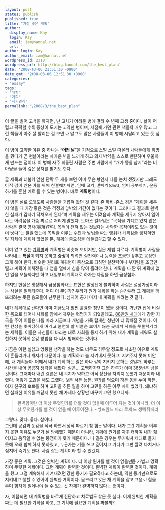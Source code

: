 ```yaml
---
layout: post
status: publish
published: true
title: "가장 좋은 계획"
author:
  display_name: Kay
  login: Kay
  email: iam@hannal.net
  url: ''
author_login: Kay
author_email: iam@hannal.net
wordpress_id: 2310
wordpress_url: http://blog.hannal.com/the_best_plan/
date: '2008-03-06 21:51:30 +0900'
date_gmt: '2008-03-06 12:51:30 +0900'
categories:
- "essay"
tags:
- "계획"
- "기획"
- "자기관리"
permalink: "/2008/3/the_best_plan"
---
```

<p>이 글을 빌어 고백을 하자면, 난 고치기 어려운 병에 걸려 수 년째 고생 중이다. 삶이 어렵고 팍팍할 수록 증상이 도지는 고약한 병이며, 서점에 가면 관련 책들이 매우 많고 그런 책들이 아주 잘 팔리는 걸 보면 나 말고도 많은 사람들이 이 병에 시달리고 있는 듯 싶다.</p>
<p>이 병이 고약한 이유 중 하나는 “<strong>어떤 날</strong>”을 기점으로 스멀 스멀 떠올라 사람들에게 희망을 줬다가 곧 현실이라는 차가운 벽을 느끼게 하고 의지 박약을 스스로 한탄하며 우울하게 만드는 점이다. 이 병에 자주 휘둘린 사람은 주변 사람에게 “개가 똥을 참지”라는 비아냥을 들어 깊은 상처를 받기도 한다.</p>
<p>글 제목과 더불어 앞선 단락 두 개를 보면 이미 무슨 병인지 다들 눈치 챘겠지만 그래도 아직 감이 안온 이를 위해 친절해지자면, 담배 끊기, 살빼기(diet), 영어 공부하기, 운동하기를 흔한 예로 들 수 있는 병이다. 바로 <strong>계획병</strong>이다.</p>
<p>이 병은 실로 오래도록 사람들을 괴롭혀 왔던 것 같다. 존 하비-존스 경은 “계획을 세우지 않을 때 가장 좋은 것은 걱정과 압박의 기간이 없다는 것이다. 그러나 그 결과로 완벽한 실패가 갑자기 닥쳐오게 된다”며 계획을 세우는 어려움과 계획을 세우지 않아서 일어나는 어려움을 가슴 찌르르 저리게 말했다. 토마스 칼라일은 “목적을 가지고 있지 않은 사람은 결국 영락(零落)한다. 목적이 전혀 없는 것보다는 사악한 목적이라도 있는 것이 더 낫다”는 말을 했는데 목적을 이루는 수단과 방법을 짜는 행위가 계획임을 생각하면 말 자체에 계획이 없었을 뿐, 계획의 중요성을 에둘렀다고 할 수 있다.</p>
<p>이미 앓고 있는 <a href="http://blog.hannal.com/a_dreamer/">기획병</a>과 계획병은 비슷해 보이지만, 실은 제법 다르다. 기획병이 사람을 나타내는 <strong>특질</strong>이 되지 못하고 <strong>증상</strong>이 되려면 실천력이나 능력을 조금만 갖추고 몽상만 크게 해야 한다. 비슷한 원리로 계획병이 증상으로 되려면 실천력이나 부지럼을 조금만 떨고 계획이 이뤄졌을 때 얻을 열매에 침을 많이 흘려야 한다. 계획을 다 짠 뒤 계획에 없던 일을 오늘까지만 하고 내일부터 계획대로 하자는 다짐을 하면 금상첨화.</p>
<p>하지만 현실은 냉정해서 금상첨화라는 표현은 말장난에 불과하며 사실은 설상가상이라는 사실을 일깨워준다. 어디 이 뿐인가? 우리가 뭔가 계획을 하는 순간부터 그 계획을 깨뜨리려는 못된 음모들이 난무한다. 심지어 공기 마저 내 계획을 깨려는 것 같다.</p>
<p>내가 계획대로 산다면 아마 지금보다 훨씬 훌륭한 청년이 됐을 것이다. 가난한 집에 비실한 몸으로 태어나 사회를 잠에서 깨우는 혁명가가 되었을테고, <a href="http://www.google.co.kr/search?source=ig&hl=ko&rlz=&q=88만원+세대&btnG=Google+검색&meta=">88만원 세대</a>에게 강한 자극을 주어 이들은 나를 따라 지금보다 개념을 가득 탑재한 청년이 더 많아질 것이다. 이런 현상을 못마땅하게 여기고 불편해 할 이들은 보이지 않는 곳에서 사회를 주물럭거리는 세력들. 이들은 자신들이 바라는 대로 사회를 통제 하기 위해 내가 계획을 세워도 실천하지 못하게 온갖 방법을 다 써서 방해하는 것이다.</p>
<p>가끔은 이런 실없고 엉뚱한 생각을 하는 것도 너무도 허무할 정도로 사소한 이유로 계획이 흔들리거나 깨지기 때문이다. 늘 계획하고 늘 지켜내지 못하고. 지켜주지 못해 미안해, 내 계획들아. 어째서 내가 계획 하는 일은 하나 같이 지키지 못하는 것일까. 하루는 시간을 내어 곰곰히 생각을 해봤다. 실은... 고백하자면 그런 하루가 아마 365번은 넘을 것이다. 그때마다 내린 결론은 내 의지가 약하고 아직 정신을 차리지 못했기 때문이라 내렸다. 어떻게 고민을 해도 그랬다. 앉든 서든 눕든, 뭔가를 먹으며 하든 똥을 누며 하든, 여자 친구와 뽀뽀를 하며 고민을 하든 일을 하며 고민을 하든 아무 차이 없었다. 왜냐하면 실패한 이유를 깨닫지 못한 채 자세나 상황만 바꾸며 고민 했으니까.</p>
<blockquote><p>완벽함이란 더 이상 무엇인가를 더할 것이 없을때 이루어 지는 것이 아니라, 더 이상 무엇인가를 뺄 것이 없을 때 이루어진다. - 앙뜨완느 마리 로제 드 생떽쥐페리</p></blockquote>
<p>그렇다. 맞다. 옳다. 참이다.<br />
그런데 공감과 동감을 적극 하면서 정작 따르기 참 힘든 말이다. 내가 그간 계획을 이루지 못한 이유도 누군가 날 방해했기 때문이 아니라, 계획에 뭔가를 자꾸 더하여 내가 짊어지고 움직일 수 없는 뚱땡이가 됐기 때문이다. 나 같은 경우는 무거워서 제대로 들지 못해 오래 함께 하지 못하였고, 누군가는 기를 쓰고 짊어지고 가다가 그만 깔려 다치거나 심지어 죽기도 한다. 사람 잡는 계획이라 할 수 있겠다.</p>
<p>가장 좋은 계획. 그것은 완벽한 계획이다. 더 이상 뭔가를 뺄 것이 없을만큼 가볍고 명확하며 뚜렷한 계획이다. 그런 계획이 완벽한 것이다. 완벽한 계획이 완벽한 것이다. 계획을 했고 그걸 계속해서 지켜내려면 강한 동기가 필요하다고 하는데, 약한 동기만으로도 지켜내고 행할 수 있어야 완벽한 계획이다. 움크리고 앉은 채 계획을 잡고 끄응~! 힘을 주며 힘차게 일어나야 들 수 있는 것 자체가 완벽하지 않다는 뜻이다.</p>
<p>자, 이쯤되면 내 계획병을 바르게 진단하고 치료법도 찾은 듯 싶다. 이제 완벽한 계획을 짜는 데 필요한 기획을 하고, 그 기획에 필요한 계획을 짜볼까?</p>
